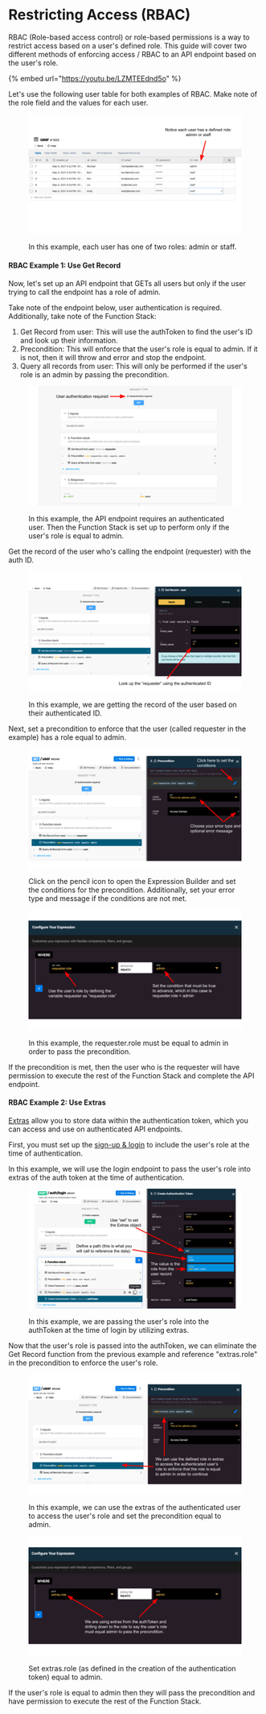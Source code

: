 # Restricting Access (RBAC)

RBAC (Role-based access control) or role-based permissions is a way to restrict access based on a user's defined role. This guide will cover two different methods of enforcing access / RBAC to an API endpoint based on the user's role.&#x20;

{% embed url="https://youtu.be/LZMTEEdnd5o" %}

Let's use the following user table for both examples of RBAC. Make note of the role field and the values for each user.

<figure><img src="../../.gitbook/assets/image (50).png" alt=""><figcaption><p>In this example, each user has one of two roles: admin or staff.</p></figcaption></figure>

#### **RBAC Example 1: Use Get Record**

Now, let's set up an API endpoint that GETs all users but only if the user trying to call the endpoint has a role of admin.&#x20;

Take note of the endpoint below, user authentication is required. Additionally, take note of the Function Stack:

1. Get Record from user: This will use the authToken to find the user's ID and look up their information.
2. Precondition: This will enforce that the user's role is equal to admin. If it is not, then it will throw and error and stop the endpoint.&#x20;
3. Query all records from user: This will only be performed if the user's role is an admin by passing the precondition.&#x20;

<figure><img src="../../.gitbook/assets/image (51).png" alt=""><figcaption><p>In this example, the API endpoint requires an authenticated user. Then the Function Stack is set up to perform only if the user's role is equal to admin. </p></figcaption></figure>

Get the record of the user who's calling the endpoint (requester) with the auth ID.&#x20;

<figure><img src="../../.gitbook/assets/image (52).png" alt=""><figcaption><p>In this example, we are getting the record of the user based on their authenticated ID.</p></figcaption></figure>

Next, set a precondition to enforce that the user (called requester in the example) has a role equal to admin.

<figure><img src="../../.gitbook/assets/image (53).png" alt=""><figcaption><p>Click on the pencil icon to open the Expression Builder and set the conditions for the precondition. Additionally, set your error type and message if the conditions are not met.</p></figcaption></figure>

<figure><img src="../../.gitbook/assets/image (54).png" alt=""><figcaption><p>In this example, the requester.role must be equal to admin in order to pass the precondition.</p></figcaption></figure>

If the precondition is met, then the user who is the requester will have permission to execute the rest of the Function Stack and complete the API endpoint.



#### RBAC Example 2: Use Extras

[Extras](broken-reference) allow you to store data within the authentication token, which you can access and use on authenticated API endpoints.&#x20;

First, you must set up the [sign-up & login](./) to include the user's role at the time of authentication.&#x20;

In this example, we will use the login endpoint to pass the user's role into extras of the auth token at the time of authentication.&#x20;

<figure><img src="../../.gitbook/assets/image (55).png" alt=""><figcaption><p>In this example, we are passing the user's role into the authToken at the time of login by utilizing extras.</p></figcaption></figure>

Now that the user's role is passed into the authToken, we can eliminate the Get Record function from the previous example and reference "extras.role" in the precondition to enforce the user's role.

<figure><img src="../../.gitbook/assets/image (56).png" alt=""><figcaption><p>In this example, we can use the extras of the authenticated user to access the user's role and set the precondition equal to admin.</p></figcaption></figure>

<figure><img src="../../.gitbook/assets/image (57).png" alt=""><figcaption><p>Set extras.role (as defined in the creation of the authentication token) equal to admin.</p></figcaption></figure>

If the user's role is equal to admin then they will pass the precondition and have permission to execute the rest of the Function Stack. &#x20;
